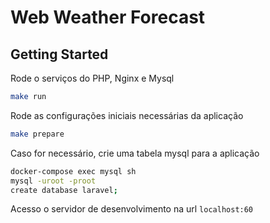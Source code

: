 # Web Weather Forecast

## Getting Started

Rode o serviços do PHP, Nginx e Mysql

```bash
make run
```

Rode as configurações iniciais necessárias da aplicação

```bash
make prepare
```

Caso for necessário, crie uma tabela mysql para a aplicação

```bash
docker-compose exec mysql sh
mysql -uroot -proot
create database laravel;
```

Acesso o servidor de desenvolvimento na url `localhost:60`
